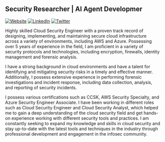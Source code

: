 ## Security Researcher | AI Agent Developmer

<a href="https://www.spred.com.ar" target="_blank" rel="noopener noreferrer">![Website](https://img.shields.io/badge/Website-inactive.svg?style=for-the-badge&logo=Windows%20Terminal)</a>
<a href="https://www.linkedin.com/in/cabreramartin/" target="_blank" rel="noopener noreferrer">![LinkedIn](https://img.shields.io/badge/LinkedIn-informational.svg?style=for-the-badge&logo=linkedin)</a>
<a href="https://twitter.com/martinc_arg" target="_blank" rel="noopener noreferrer">![Twitter](https://img.shields.io/badge/Twitter-9cf.svg?style=for-the-badge&logo=Twitter)</a>

Highly skilled Cloud Security Engineer with a proven track record of designing, implementing, and maintaining secure cloud infrastructure across a variety of environments, including AWS and Azure. Possessing over 5 years of experience in the field, I am proficient in a variety of security protocols and technologies, including encryption, firewalls, identity management and forensic analysis.

I have a strong background in cloud environments and have a talent for identifying and mitigating security risks in a timely and effective manner. Additionally, I possess extensive experience in performing forensic investigations and incident response, including data collection, analysis, and reporting of security incidents.

I possess various certifications such as CCSK, AWS Security Specialty, and Azure Security Engineer Associate. I have been working in different roles such as Cloud Security Engineer and Cloud Security Analyst, which helped me to gain a deep understanding of the cloud security field and get hands-on experience working with different security tools and practices. I am constantly seeking to expand my knowledge and skills in cloud security and stay up-to-date with the latest tools and techniques in the industry through professional development and engagement in the infosec community.


